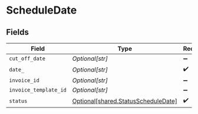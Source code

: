 # ScheduleDate


## Fields

| Field                                                                                | Type                                                                                 | Required                                                                             | Description                                                                          |
| ------------------------------------------------------------------------------------ | ------------------------------------------------------------------------------------ | ------------------------------------------------------------------------------------ | ------------------------------------------------------------------------------------ |
| `cut_off_date`                                                                       | *Optional[str]*                                                                      | :heavy_minus_sign:                                                                   | N/A                                                                                  |
| `date_`                                                                              | *Optional[str]*                                                                      | :heavy_check_mark:                                                                   | N/A                                                                                  |
| `invoice_id`                                                                         | *Optional[str]*                                                                      | :heavy_minus_sign:                                                                   | N/A                                                                                  |
| `invoice_template_id`                                                                | *Optional[str]*                                                                      | :heavy_minus_sign:                                                                   | N/A                                                                                  |
| `status`                                                                             | [Optional[shared.StatusScheduleDate]](undefined/models/shared/statusscheduledate.md) | :heavy_check_mark:                                                                   | N/A                                                                                  |